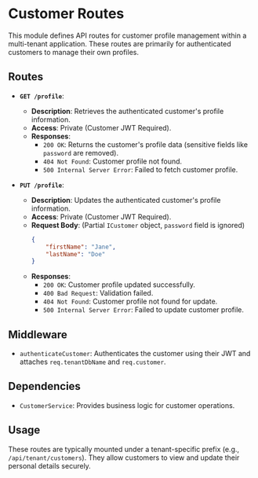 # Customer Routes

This module defines API routes for customer profile management within a multi-tenant application. These routes are primarily for authenticated customers to manage their own profiles.

## Routes

*   **`GET /profile`**:
    *   **Description**: Retrieves the authenticated customer's profile information.
    *   **Access**: Private (Customer JWT Required).
    *   **Responses**:
        *   `200 OK`: Returns the customer's profile data (sensitive fields like `password` are removed).
        *   `404 Not Found`: Customer profile not found.
        *   `500 Internal Server Error`: Failed to fetch customer profile.

*   **`PUT /profile`**:
    *   **Description**: Updates the authenticated customer's profile information.
    *   **Access**: Private (Customer JWT Required).
    *   **Request Body**: (Partial `ICustomer` object, `password` field is ignored) 
        ```json
        {
            "firstName": "Jane",
            "lastName": "Doe"
        }
        ```
    *   **Responses**:
        *   `200 OK`: Customer profile updated successfully.
        *   `400 Bad Request`: Validation failed.
        *   `404 Not Found`: Customer profile not found for update.
        *   `500 Internal Server Error`: Failed to update customer profile.

## Middleware

*   `authenticateCustomer`: Authenticates the customer using their JWT and attaches `req.tenantDbName` and `req.customer`.

## Dependencies

*   `CustomerService`: Provides business logic for customer operations.

## Usage

These routes are typically mounted under a tenant-specific prefix (e.g., `/api/tenant/customers`). They allow customers to view and update their personal details securely.
